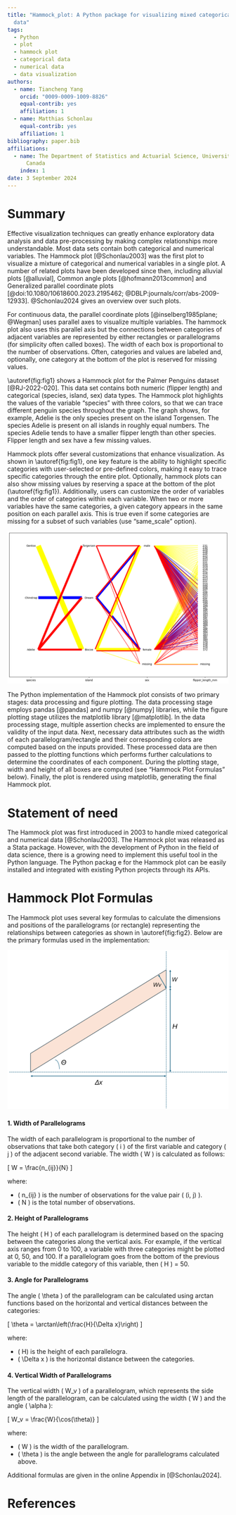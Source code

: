 ```yaml
---
title: "Hammock_plot: A Python package for visualizing mixed categorical/numerical
  data"
tags:
  - Python
  - plot
  - hammock plot
  - categorical data
  - numerical data
  - data visualization
authors:
  - name: Tiancheng Yang
    orcid: "0009-0009-1009-8826"
    equal-contrib: yes
    affiliation: 1
  - name: Matthias Schonlau
    equal-contrib: yes
    affiliation: 1
bibliography: paper.bib
affiliations:
  - name: The Department of Statistics and Actuarial Science, University of Waterloo,
      Canada
    index: 1
date: 3 September 2024
---
```


# Summary

Effective visualization techniques can greatly enhance exploratory data analysis and data pre-processing by making complex relationships more understandable. Most data sets contain both categorical and numerical variables. The Hammock plot [@Schonlau2003] was the first plot to visualize a mixture of categorical and numerical variables in a single plot. A number of related plots have been developed since then, including alluvial plots [@alluvial], Common angle plots [@hofmann2013common] and Generalized parallel coordinate plots [@doi:10.1080/10618600.2023.2195462; @DBLP:journals/corr/abs-2009-12933]. @Schonlau2024 gives an overview over such plots.

For continuous data, the parallel coordinate plots [@inselberg1985plane; @Wegman] uses parallel axes to visualize multiple variables. The hammock plot also uses this parallel axis but the connections between categories of adjacent variables are represented by either rectangles or parallelograms (for simplicity often called boxes). The width of each box is proportional to the number of observations.  Often, categories and values are labeled and, optionally, one category at the bottom of the plot is reserved for missing values. 

\autoref{fig:fig1} shows a Hammock plot for the Palmer Penguins dataset [@RJ-2022-020]. This data set contains both numeric (flipper length) and categorical (species, island, sex) data types. The Hammock plot highlights the values of the variable “species” with three colors, so that we can trace different penguin species throughout the graph.  The graph shows, for example, Adelie is the only species present on the island Torgensen. The species Adelie is present on all islands in roughly equal numbers. The species Adelie tends to have a smaller flipper length than other species. Flipper length and sex have a few missing values.  

Hammock plots offer several customizations that enhance visualization. As shown in \autoref{fig:fig1}, one key feature is the ability to highlight specific categories with user-selected or pre-defined colors, making it easy to trace specific categories through the entire plot. Optionally, hammock plots can also show missing values by reserving a space at the bottom of the plot (\autoref{fig:fig1}).  Additionally, users can customize the order of variables and the order of categories within each variable.  When two or more variables have the same categories, a given category appears in the same position on each parallel axis.  This is true even if some categories are missing for a subset of such variables (use “same_scale” option). 

![A Hammock plot of the Palmer Penguins Dataset. \label{fig:fig1}](image/figure1.png)



The Python implementation of the Hammock plot consists of two primary stages: data processing and figure plotting. The data processing stage employs pandas [@pandas] and numpy [@numpy] libraries, while the figure plotting stage utilizes the matplotlib library [@matplotlib]. In the data processing stage, multiple assertion checks are implemented to ensure the validity of the input data. Next, necessary data attributes such as the width of each parallelogram/rectangle and their corresponding colors are computed based on the inputs provided. These processed data are then passed to the plotting functions which performs further calculations to determine the coordinates of each component. During the plotting stage, width and height of all boxes are computed (see “Hammock Plot Formulas” below). Finally, the plot is rendered using matplotlib, generating the final Hammock plot.

# Statement of need

The Hammock plot was first introduced in 2003 to handle mixed categorical and numerical data [@Schonlau2003]. The Hammock plot was released as a Stata package. However, with the development of Python in the field of data science, there is a growing need to implement this useful tool in the Python language. The Python packag e for the Hammock plot can be easily installed and integrated with existing Python projects through its APIs.


# Hammock Plot Formulas

The Hammock plot uses several key formulas to calculate the dimensions and positions of the parallelograms (or rectangle) representing the relationships between categories as shown in \autoref{fig:fig2}. Below are the primary formulas used in the implementation:

![A parallelogram with the notation used in the formulas. The parallelogram connects two adjacent variables. Specifically, the parallelogram connects category i of the left variable to category j of the right variable. \label{fig:fig2}](image/figure2.png)

#### 1. Width of Parallelograms

The width of each parallelogram is proportional to the number of observations that take both category \( i \) of the first variable and category \( j \) of the adjacent second variable.  The width \( W \) is calculated as follows:

\[ W = \frac{n_{ij}}{N} \]

where:
- \( n_{ij} \) is the number of observations for the value pair \( (i, j) \).
- \( N \) is the total number of observations.

#### 2. Height of Parallelograms

The height \( H \) of each parallelogram is determined based on the spacing between the categories along the vertical axis. For example, if the vertical axis ranges from 0 to 100, a variable with three categories might be plotted at 0, 50, and 100. If a parallelogram goes from the bottom of the previous variable to the middle category of this variable, then \( H \) = 50.


#### 3. Angle for Parallelograms

The angle \( \theta \) of the parallelogram can be calculated using arctan functions based on the horizontal and vertical distances between the categories:

\[ \theta = \arctan\left(\frac{H}{\Delta x}\right) \]

where:
- \( H\) is the height of each parallelogra.
- \( \Delta x \) is the horizontal distance between the categories.

#### 4. Vertical Width of Parallelograms

The vertical width \( W_v \) of a parallelogram, which represents the side length of the parallelogram, can be calculated using the width \( W \) and the angle \( \alpha \):

\[ W_v = \frac{W}{\cos(\theta)} \]

where:
- \( W \) is the width of the parallelogram.
- \( \theta \) is the angle between the angle for parallelograms calculated above.

Additional formulas are given in the online Appendix in [@Schonlau2024].


# References

